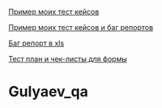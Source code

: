 [Пример моих тест кейсов](https://docs.google.com/spreadsheets/d/1TGjYaz-oujbHcsAImRQ7FoCxPcQ97FMmH8hRQ1E6W8M/edit?usp=sharing)


[Пример моих тест кейсов и баг репортов](https://docs.google.com/spreadsheets/d/1TGjYaz-oujbHcsAImRQ7FoCxPcQ97FMmH8hRQ1E6W8M/edit?usp=sharing)


[Баг репорт в xls](https://docs.google.com/spreadsheets/d/106JUPOXsHUAxuIQeWLi0oVhhIDurzqy0cCp_uNg1WGI/edit?usp=sharing)


[Тест план и чек-листы для формы](https://docs.google.com/spreadsheets/d/1Mlky0MbDwjbv_D_qQTGv5AkOwll4cmkSelEyyn4YNs4/edit?usp=sharing)
# Gulyaev_qa